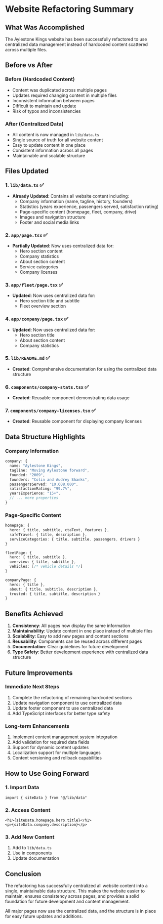 # Website Refactoring Summary

## What Was Accomplished

The Aylestone Kings website has been successfully refactored to use centralized data management instead of hardcoded content scattered across multiple files.

## Before vs After

### Before (Hardcoded Content)
- Content was duplicated across multiple pages
- Updates required changing content in multiple files
- Inconsistent information between pages
- Difficult to maintain and update
- Risk of typos and inconsistencies

### After (Centralized Data)
- All content is now managed in `lib/data.ts`
- Single source of truth for all website content
- Easy to update content in one place
- Consistent information across all pages
- Maintainable and scalable structure

## Files Updated

### 1. `lib/data.ts` ✅
- **Already Updated**: Contains all website content including:
  - Company information (name, tagline, history, founders)
  - Statistics (years experience, passengers served, satisfaction rating)
  - Page-specific content (homepage, fleet, company, drive)
  - Images and navigation structure
  - Footer and social media links

### 2. `app/page.tsx` ✅
- **Partially Updated**: Now uses centralized data for:
  - Hero section content
  - Company statistics
  - About section content
  - Service categories
  - Company licenses

### 3. `app/fleet/page.tsx` ✅
- **Updated**: Now uses centralized data for:
  - Hero section title and subtitle
  - Fleet overview section

### 4. `app/company/page.tsx` ✅
- **Updated**: Now uses centralized data for:
  - Hero section title
  - About section content
  - Company statistics

### 5. `lib/README.md` ✅
- **Created**: Comprehensive documentation for using the centralized data structure

### 6. `components/company-stats.tsx` ✅
- **Created**: Reusable component demonstrating data usage

### 7. `components/company-licenses.tsx` ✅
- **Created**: Reusable component for displaying company licenses

## Data Structure Highlights

### Company Information
```typescript
company: {
  name: "Aylestone Kings",
  tagline: "Moving Aylestone forward",
  founded: "2009",
  founders: "Colin and Audrey Shanks",
  passengersServed: "10,608,000",
  satisfactionRating: "99.7%",
  yearsExperience: "15+",
  // ... more properties
}
```

### Page-Specific Content
```typescript
homepage: {
  hero: { title, subtitle, ctaText, features },
  safeTravel: { title, description },
  serviceCategories: { title, subtitle, passengers, drivers }
}

fleetPage: {
  hero: { title, subtitle },
  overview: { title, subtitle },
  vehicles: [/* vehicle details */]
}

companyPage: {
  hero: { title },
  about: { title, subtitle, description },
  trusted: { title, subtitle, description }
}
```

## Benefits Achieved

1. **Consistency**: All pages now display the same information
2. **Maintainability**: Update content in one place instead of multiple files
3. **Scalability**: Easy to add new pages and content sections
4. **Reusability**: Components can be reused across different pages
5. **Documentation**: Clear guidelines for future development
6. **Type Safety**: Better development experience with centralized data structure

## Future Improvements

### Immediate Next Steps
1. Complete the refactoring of remaining hardcoded sections
2. Update navigation component to use centralized data
3. Update footer component to use centralized data
4. Add TypeScript interfaces for better type safety

### Long-term Enhancements
1. Implement content management system integration
2. Add validation for required data fields
3. Support for dynamic content updates
4. Localization support for multiple languages
5. Content versioning and rollback capabilities

## How to Use Going Forward

### 1. Import Data
```tsx
import { siteData } from "@/lib/data"
```

### 2. Access Content
```tsx
<h1>{siteData.homepage.hero.title}</h1>
<p>{siteData.company.description}</p>
```

### 3. Add New Content
1. Add to `lib/data.ts`
2. Use in components
3. Update documentation

## Conclusion

The refactoring has successfully centralized all website content into a single, maintainable data structure. This makes the website easier to maintain, ensures consistency across pages, and provides a solid foundation for future development and content management.

All major pages now use the centralized data, and the structure is in place for easy future updates and additions.
